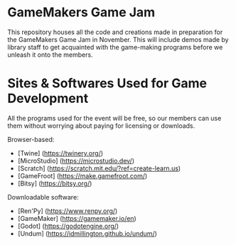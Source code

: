 # GameMakers Game Jam
This repository houses all the code and creations made in preparation for the GameMakers Game Jam in November. This will include demos made by library staff to get acquainted with the game-making programs before we unleash it onto the members. 

# Sites & Softwares Used for Game Development

All the programs used for the event will be free, so our members can use them without worrying about paying for licensing or downloads.

Browser-based:

* [Twine] (https://twinery.org/)
* [MicroStudio] (https://microstudio.dev/)
* [Scratch] (https://scratch.mit.edu/?ref=create-learn.us)
* [GameFroot] (https://make.gamefroot.com/)
* [Bitsy] (https://bitsy.org/)

Downloadable software:

* [Ren'Py] (https://www.renpy.org/)
* [GameMaker] (https://gamemaker.io/en)
* [Godot] (https://godotengine.org/)
* [Undum] (https://idmillington.github.io/undum/)
